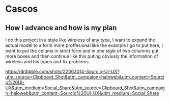 # Cascos

## How I advance and how is my plan

I do this project in a style like wireless of any type, I want to expand the actual model to a form more proffesional like the example I go to put here, I want to put the colums in strict form and in one sigle of two columms put more boxes and then continue like this puting obviusly the information of wireless and his types and fix problems.

https://dribbble.com/shots/22063014-Sourcio-UI-UX?utm_source=Clipboard_Shot&utm_campaign=haloweb&utm_content=Sourcio%20UI-UX&utm_medium=Social_Share&utm_source=Clipboard_Shot&utm_campaign=haloweb&utm_content=Sourcio%20UI-UX&utm_medium=Social_Share